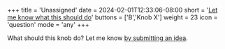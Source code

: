 +++
title = 'Unassigned'
date = 2024-02-01T12:33:06-08:00
short = '[Let me know what this should do](https://github.com/schollz/_core/issues/new?title=What%20B%20%2B%20Knob%20X%20should%20do)'
buttons = ['B','Knob X']
weight = 23
icon = 'question'
mode = 'any'
+++

What should this knob do? Let me know [by submitting an idea](https://github.com/schollz/_core/issues/new?title=What%20B%20%2B%20Knob%20X%20should%20do).